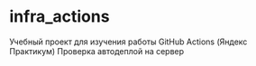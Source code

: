 # infra_actions
Учебный проект для изучения работы GitHub Actions (Яндекс Практикум)
Проверка автодеплой на сервер
